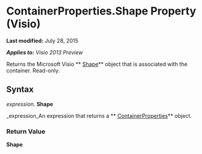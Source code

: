 
# ContainerProperties.Shape Property (Visio)

 **Last modified:** July 28, 2015

 _**Applies to:** Visio 2013 Preview_

Returns the Microsoft Visio  ** [Shape](da7a8872-4ebb-a607-e0ed-eebf68ff5630.md)** object that is associated with the container. Read-only.


## Syntax

 _expression_. **Shape**

 _expression_An expression that returns a  ** [ContainerProperties](b94f758f-58f7-f1ef-c03b-761e26c11017.md)** object.


### Return Value

 **Shape**

